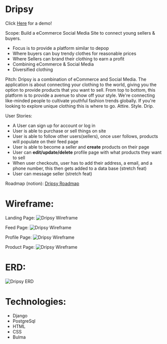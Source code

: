 # Dripsy 

Click [Here](https://dripsyproject.herokuapp.com/) for a demo!

Scope: Build a eCommerce Social Media Site to connect young sellers & buyers.
- Focus is to provide a platform similar to depop 
- Where buyers can buy trendy clothes for reasonable prices
- Where Sellers can brand their clothing to earn a profit
- Combining eCommerce & Social Media
- Diversified clothing

Pitch:
Dripsy is a combination of eCommerce and Social Media. 
The application is about connecting your clothing to the world, giving you the option to provide products that you want to sell.
From top to bottom, this platform is to provide a avenue to show off your style.
We're connecting like-minded people to cultivate youthful fashion trends globally.
If you're looking to explore unique clothing this is where to go.
Attire. Style. Drip.

User Stories:
- A User can sign up for account or log in
- User is able to purchase or sell things on site
- User is able to follow other users(sellers), once user follows, products will populate on their feed page
- User is able to become a seller and **create** products on their page
- User can **edit/update/delete** profile page with what products they want to sell
- When user checkouts, user has to add their address, a email, and a phone number, this then gets added to a data base (stretch feat)
- User can message seller (stretch feat)

Roadmap (notion):
[Dripsy Roadmap](https://www.notion.so/8eaece1b133047ef970861daa92868ef?v=c05e3a265b0f4259807d7d8287a320ff)

# Wireframe:
Landing Page:
![Dripsy Wireframe](https://imgur.com/2jjc24U.jpg)

Feed Page:
![Dripsy Wireframe](https://imgur.com/PJc7qEX.jpg)

Profile Page:
![Dripsy Wireframe](https://imgur.com/10jzDYn.jpg)

Product Page:
![Dripsy Wireframe](https://imgur.com/aI7G5Qf.jpg)

# ERD:
![Dripsy ERD](https://imgur.com/qksNhOX.jpg)

# Technologies:
- Django
- PostgreSql
- HTML
- CSS
- Bulma

